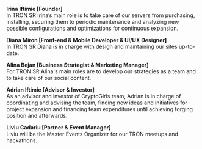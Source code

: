 <strong>Irina Iftimie [Founder]</strong>
<br>In TRON SR Irina’s main role is to take care of our servers from purchasing, installing, securing them to periodic maintenance and analyzing new possible configurations and optimizations for continuous expansion.

<strong>Diana Miron [Front-end & Mobile Developer & UI/UX Designer]</strong>
<br>In TRON SR Diana is in charge with design and maintaining our sites up-to-date.

<strong>Alina Bejan [Business Strategist & Marketing Manager]</strong>
<br>For TRON SR Alina's main roles are to develop our strategies as a team and to take care of our social content.

<strong>Adrian Iftimie [Advisor & Investor]</strong>
<br>As an advisor and investor of CryptoGirls team, Adrian is in charge of coordinating and advising the team, finding new ideas and initiatives for project expansion and financing team expenditures until achieving forging position and afterwards.

<strong>Liviu Cadariu [Partner & Event Manager]</strong>
<br>Liviu will be the Master Events Organizer for our TRON meetups and hackathons.
